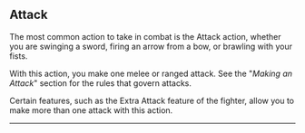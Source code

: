 ﻿## Attack

The most common action to take in combat is the Attack action, whether you are swinging a sword, firing an arrow from a bow, or brawling with your fists.

With this action, you make one melee or ranged attack. See the "*Making an Attack*" section for the rules that govern attacks.

Certain features, such as the Extra Attack feature of the fighter, allow you to make more than one attack with this action.

---

